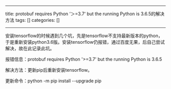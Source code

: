 
--- 
title:  protobuf requires Python ‘＞=3.7‘ but the running Python is 3.6.5的解决方法 
tags: []
categories: [] 

---
安装tensorflow的时候遇到几个坑，先是tensorflow不支持最新版本的python，于是重新安装python3.6版。安装tensorflow仍报错，通过百度无果，后自己尝试解决，故在此记录此坑。

报错信息：protobuf requires Python '&gt;=3.7' but the running Python is 3.6.5

解决方法：更新pip后重新安装tensorflow。

更新命令：python -m pip install --upgrade pip
